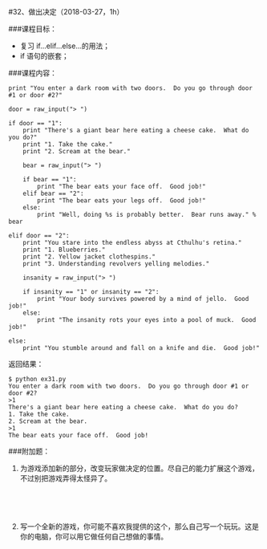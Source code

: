 #32、做出决定（2018-03-27，1h）



###课程目标：

* 复习 if…elif…else…的用法；
* if 语句的嵌套；



###课程内容：

```
print "You enter a dark room with two doors.  Do you go through door #1 or door #2?"

door = raw_input("> ")

if door == "1":
    print "There's a giant bear here eating a cheese cake.  What do you do?"
    print "1. Take the cake."
    print "2. Scream at the bear."

    bear = raw_input("> ")

    if bear == "1":
        print "The bear eats your face off.  Good job!"
    elif bear == "2":
        print "The bear eats your legs off.  Good job!"
    else:
        print "Well, doing %s is probably better.  Bear runs away." % bear

elif door == "2":
    print "You stare into the endless abyss at Cthulhu's retina."
    print "1. Blueberries."
    print "2. Yellow jacket clothespins."
    print "3. Understanding revolvers yelling melodies."

    insanity = raw_input("> ")

    if insanity == "1" or insanity == "2":
        print "Your body survives powered by a mind of jello.  Good job!"
    else:
        print "The insanity rots your eyes into a pool of muck.  Good job!"

else:
    print "You stumble around and fall on a knife and die.  Good job!"
```

返回结果：

```
$ python ex31.py
You enter a dark room with two doors.  Do you go through door #1 or door #2? 
>1
There's a giant bear here eating a cheese cake.  What do you do?
1. Take the cake.
2. Scream at the bear.
>1
The bear eats your face off.  Good job!
```



###附加题：



1. 为游戏添加新的部分，改变玩家做决定的位置。尽自己的能力扩展这个游戏，不过别把游戏弄得太怪异了。

   ​

   ​

2. 写一个全新的游戏，你可能不喜欢我提供的这个，那么自己写一个玩玩。这是你的电脑，你可以用它做任何自己想做的事情。